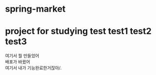 # spring-market
project for studying
test
test1
test2
test3
=====
여기서 뭘 만들었어<br>
배포가 바뀠어<br>
여기서 내가 기능완료한거잖아/.
